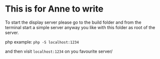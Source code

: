# This is for Anne to write

To start the display server please go to the build folder and from the terminal start a simple server anyway you like with
this folder as root of the server.

php example:
``php -S localhost:1234``

and then visit `localhost:1234` on you favourite server/
